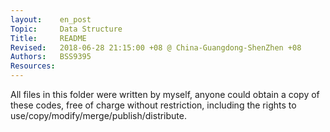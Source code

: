 ```yaml
---
layout:    en_post
Topic:     Data Structure
Title:     README
Revised:   2018-06-28 21:15:00 +08 @ China-Guangdong-ShenZhen +08
Authors:   BSS9395
Resources:
---
```


All files in this folder were written by myself, anyone could obtain a copy of these codes, free of charge without restriction, including the rights to use/copy/modify/merge/publish/distribute.

